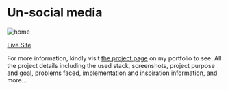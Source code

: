 # Un-social media

![home](https://github.com/user-attachments/assets/970186a0-1973-4801-9cba-1cf90cb5cc74)

[Live Site](https://unsocial-media.netlify.app/)

For more information, kindly visit [the project page](https://www.gergesbadr.com/projects/latest) on my portfolio to see:
All the project details including the used stack, screenshots, project purpose and goal, problems faced, implementation and inspiration information, and more…
